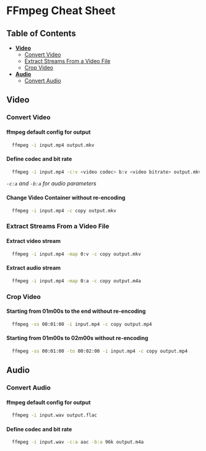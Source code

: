 # FFmpeg Cheat Sheet

## Table of Contents

- [**Video**](#video)
  - [Convert Video](#convert-video)
  - [Extract Streams From a Video File](#extract-streams-from-a-video-file)
  - [Crop Video](#crop-video)
- [**Audio**](#audio)
  - [Convert Audio](#convert-audio)

## Video

### Convert Video

#### ffmpeg default config for output
```bash
  ffmpeg -i input.mp4 output.mkv
```

#### Define codec and bit rate
```bash
  ffmpeg -i input.mp4 -c:v <video codec> b:v <video bitrate> output.mkv
```
_`-c:a` and `-b:a` for audio parameters_

#### Change Video Container without re-encoding
```bash
  ffmpeg -i input.mp4 -c copy output.mkv
```

### Extract Streams From a Video File

#### Extract video stream
```bash
  ffmpeg -i input.mp4 -map 0:v -c copy output.mkv
```

#### Extract audio stream
```bash
  ffmpeg -i input.mp4 -map 0:a -c copy output.m4a
```

### Crop Video

#### Starting from 01m00s to the end without re-encoding
```bash
  ffmpeg -ss 00:01:00 -i input.mp4 -c copy output.mp4
```

#### Starting from 01m00s to 02m00s without re-encoding
```bash
  ffmpeg -ss 00:01:00 -to 00:02:00 -i input.mp4 -c copy output.mp4
```

## Audio

### Convert Audio

#### ffmpeg default config for output
```bash
  ffmpeg -i input.wav output.flac
```

#### Define codec and bit rate
```bash
  ffmpeg -i input.wav -c:a aac -b:a 96k output.m4a
```